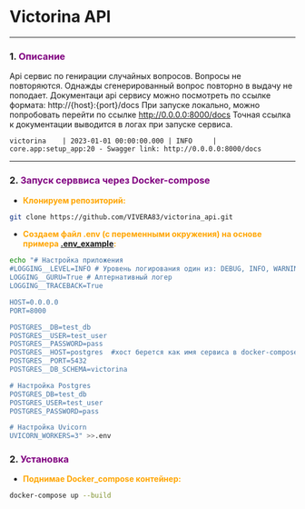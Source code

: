 # Victorina API

___

<span id="0"></span>

### <span id="1">1. </span><span style="color:purple">Описание</span>

Api сервис по генирации случайных вопросов. Вопросы не повторяются. Однажды сгенерированный вопрос повторно
в выдачу не поподает. Документаци api сервису можно посмотреть по ссылке формата: http://{host}:{port}/docs
При запуске локально, можно попробовать перейти по ссылке http://0.0.0.0:8000/docs
Точная ссылка к документации выводится в логах при запуске сервиса.

```
victorina    | 2023-01-01 00:00:00.000 | INFO     | core.app:setup_app:20 - Swagger link: http://0.0.0.0:8000/docs
```

___

### <span id="2">2. </span><span style="color:purple">Запуск серввиса через Docker-compose</span>

* </span><span style="color:orange">__Клонируем репозиторий:__</span>

```bash
git clone https://github.com/VIVERA83/victorina_api.git
```

* </span><span style="color:orange">__Создаем файл .env (с переменными окружения) на основе примера [.env_example](.env_example):__</span>

```bash
echo "# Настройка приложения
#LOGGING__LEVEL=INFO # Уровень логирования один из: DEBUG, INFO, WARNING, ERROR, CRITICAL
LOGGING__GURU=True # Алтернативный логер
LOGGING__TRACEBACK=True 

HOST=0.0.0.0
PORT=8000

POSTGRES__DB=test_db
POSTGRES__USER=test_user
POSTGRES__PASSWORD=pass
POSTGRES__HOST=postgres  #хост берется как имя сервиса в docker-compose.
POSTGRES__PORT=5432
POSTGRES__DB_SCHEMA=victorina

# Настройка Postgres
POSTGRES_DB=test_db
POSTGRES_USER=test_user
POSTGRES_PASSWORD=pass

# Настройка Uvicorn
UVICORN_WORKERS=3" >>.env
```
### <span id="2">2. </span><span style="color:purple">Установка</span>

* </span><span style="color:orange">__Поднимае Docker_compose контейнер:__</span>

```bash
docker-compose up --build
```





